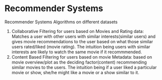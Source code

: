 # Recommender Systems
Recommender Systems Algorithms on different datasets

1) Collaborative Filtering for users based on Movies and Rating data: Matches a user with other users with similar interests(similar users) and gives movie recommendations to the user based on what those similar users rated/liked (movie rating). The intuition being users with similar interests are likely to watch the same movie if it recommmended.
2) Content Based Filtering for users based on movie Metadata: based on movie overview/plot as the deciding factor(content) recommending similar movies to the users. The intuition being if a user liked a particular movie or show, she/he might like a movie or a show similar to it.
